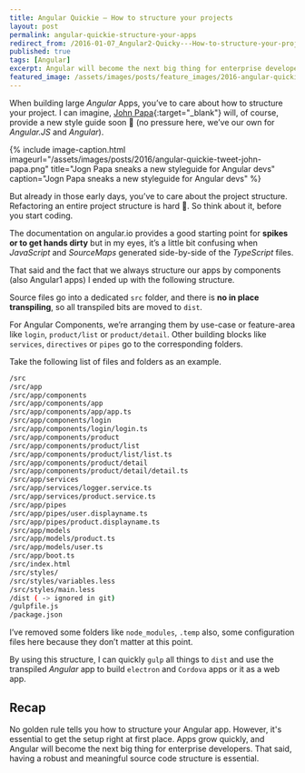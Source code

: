 ```yaml
---
title: Angular Quickie — How to structure your projects
layout: post
permalink: angular-quickie-structure-your-apps
redirect_from: /2016-01-07_Angular2-Quicky---How-to-structure-your-projects-9b521b831de2
published: true
tags: [Angular]
excerpt: Angular will become the next big thing for enterprise developers. That's why you should structure your source code correctly from the very beginning.
featured_image: /assets/images/posts/feature_images/2016-angular-quickie.jpg
---
```

When building large *Angular* Apps, you’ve to care about how to structure your project. I can imagine, [John Papa](https://twitter.com/John_Papa){:target="_blank"} will, of course, provide a new style guide soon 🙂 (no pressure here, we’ve our own for *Angular.JS* and *Angular*).

{% include image-caption.html imageurl="/assets/images/posts/2016/angular-quickie-tweet-john-papa.png"
title="Jogn Papa sneaks a new styleguide for Angular devs" caption="Jogn Papa sneaks a new styleguide for Angular devs" %}

But already in those early days, you’ve to care about the project structure. Refactoring an entire project structure is hard 💩. So think about it, before you start coding.

The documentation on angular.io provides a good starting point for **spikes or to get hands dirty** but in my eyes, it’s a little bit confusing when *JavaScript* and *SourceMaps* generated side-by-side of the *TypeScript* files.

That said and the fact that we always structure our apps by components (also Angular1 apps) I ended up with the following structure.

Source files go into a dedicated `src` folder, and there is **no in place transpiling**, so all transpiled bits are moved to `dist`.

For Angular Components, we’re arranging them by use-case or feature-area like `login`, `product/list` or `product/detail`. Other building blocks like `services`, `directives` or `pipes` go to the corresponding folders.

Take the following list of files and folders as an example.

```bash
/src
/src/app
/src/app/components
/src/app/components/app
/src/app/components/app/app.ts
/src/app/components/login
/src/app/components/login/login.ts
/src/app/components/product
/src/app/components/product/list
/src/app/components/product/list/list.ts
/src/app/components/product/detail
/src/app/components/product/detail/detail.ts
/src/app/services
/src/app/services/logger.service.ts
/src/app/services/product.service.ts
/src/app/pipes
/src/app/pipes/user.displayname.ts
/src/app/pipes/product.displayname.ts
/src/app/models
/src/app/models/product.ts
/src/app/models/user.ts
/src/app/boot.ts
/src/index.html
/src/styles/
/src/styles/variables.less
/src/styles/main.less
/dist ( -> ignored in git)
/gulpfile.js
/package.json

```

I’ve removed some folders like `node_modules`, `.temp` also, some configuration files here because they don’t matter at this point.

By using this structure, I can quickly `gulp` all things to `dist` and use the transpiled *Angular* app to build `electron` and `Cordova` apps or it as a web app.

## Recap

No golden rule tells you how to structure your Angular app. However, it's essential to get the setup right at first place. Apps grow quickly, and Angular will become the next big thing for enterprise developers. That said, having a robust and meaningful source code structure is essential.
